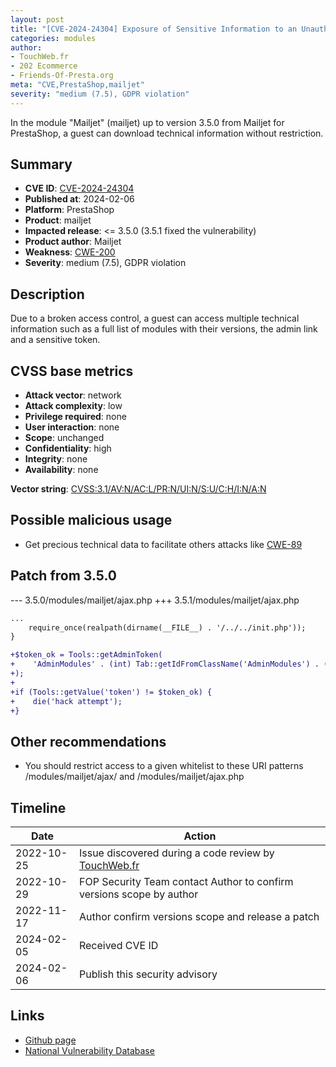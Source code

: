 ```yaml
---
layout: post
title: "[CVE-2024-24304] Exposure of Sensitive Information to an Unauthorized Actor in Mailjet module for PrestaShop"
categories: modules
author:
- TouchWeb.fr
- 202 Ecommerce
- Friends-Of-Presta.org
meta: "CVE,PrestaShop,mailjet"
severity: "medium (7.5), GDPR violation"
---
```


In the module "Mailjet" (mailjet) up to version 3.5.0 from Mailjet for PrestaShop, a guest can download technical information without restriction.

## Summary

* **CVE ID**: [CVE-2024-24304](https://cve.mitre.org/cgi-bin/cvename.cgi?name=CVE-2024-24304)
* **Published at**: 2024-02-06
* **Platform**: PrestaShop
* **Product**: mailjet
* **Impacted release**: <= 3.5.0 (3.5.1 fixed the vulnerability)
* **Product author**: Mailjet
* **Weakness**: [CWE-200](https://cwe.mitre.org/data/definitions/200.html)
* **Severity**: medium (7.5), GDPR violation

## Description

Due to a broken access control, a guest can access multiple technical information such as a full list of modules with their versions, the admin link and a sensitive token.


## CVSS base metrics

* **Attack vector**: network
* **Attack complexity**: low
* **Privilege required**: none
* **User interaction**: none
* **Scope**: unchanged
* **Confidentiality**: high
* **Integrity**: none
* **Availability**: none

**Vector string**: [CVSS:3.1/AV:N/AC:L/PR:N/UI:N/S:U/C:H/I:N/A:N](https://nvd.nist.gov/vuln-metrics/cvss/v3-calculator?vector=AV:N/AC:L/PR:N/UI:N/S:U/C:H/I:N/A:N)

## Possible malicious usage

* Get precious technical data to facilitate others attacks like [CWE-89](https://cwe.mitre.org/data/definitions/89.html)

## Patch from 3.5.0

--- 3.5.0/modules/mailjet/ajax.php
+++ 3.5.1/modules/mailjet/ajax.php
```diff
...
    require_once(realpath(dirname(__FILE__) . '/../../init.php'));
}

+$token_ok = Tools::getAdminToken(
+    'AdminModules' . (int) Tab::getIdFromClassName('AdminModules') . (int) Tools::getValue('id_employee')
+);
+
+if (Tools::getValue('token') != $token_ok) {
+    die('hack attempt');
+}
```

## Other recommendations

* You should restrict access to a given whitelist to these URI patterns /modules/mailjet/ajax/ and /modules/mailjet/ajax.php

## Timeline

| Date | Action |
|--|--|
| 2022-10-25 | Issue discovered during a code review by [TouchWeb.fr](https://www.touchweb.fr) |
| 2022-10-29 | FOP Security Team contact Author to confirm versions scope by author |
| 2022-11-17 | Author confirm versions scope and release a patch |
| 2024-02-05 | Received CVE ID |
| 2024-02-06 | Publish this security advisory |

## Links

* [Github page](https://github.com/mailjet/prestashop-mailjet-plugin-apiv3/releases/tag/v3.5.1)
* [National Vulnerability Database](https://nvd.nist.gov/vuln/detail/CVE-2024-24304)
